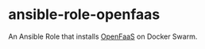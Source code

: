 # ansible-role-openfaas

An Ansible Role that installs [OpenFaaS](https://www.openfaas.com/) on Docker Swarm.
